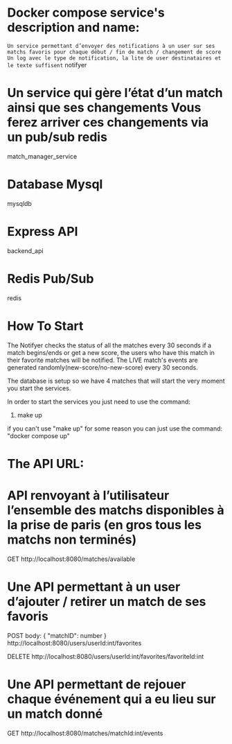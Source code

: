 # Docker compose service's description and name:

`Un service permettant d’envoyer des notifications à un user sur ses matchs favoris pour chaque début / fin de match / changement de score Un log avec le type de notification, la lite de user destinataires et le texte suffisent`
notifyer

# Un service qui gère l’état d’un match ainsi que ses changements Vous ferez arriver ces changements via un pub/sub redis
match_manager_service

# Database Mysql
mysqldb

# Express API
backend_api

# Redis Pub/Sub
redis



# How To Start

The Notifyer checks the status of all the matches every 30 seconds if a match begins/ends or get a new score, the users who have this match
in their favorite matches will be notified. The LIVE match's events are generated randomly(new-score/no-new-score) every 30 seconds.

The database is setup so we have 4 matches that will start the very moment you start the services.

In order to start the services you just need to use the command:
1. make up

if you can't use "make up" for some reason you can just use the command: "docker compose up" 



# The API URL:

# API renvoyant à l’utilisateur l’ensemble des matchs disponibles à la prise de paris (en gros tous les matchs non terminés)
GET
http://localhost:8080/matches/available


# Une API permettant à un user d’ajouter / retirer un match de ses favoris
POST
body: {
    "matchID": number
}
http://localhost:8080/users/userId:int/favorites


DELETE
http://localhost:8080/users/userId:int/favorites/favoriteId:int

# Une API permettant de rejouer chaque événement qui a eu lieu sur un match donné
GET
http://localhost:8080/matches/matchId:int/events
